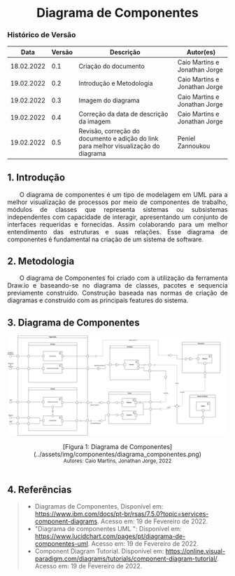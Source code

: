 # <center> Diagrama de Componentes

### Histórico de Versão<br>

| Data       | Versão | Descrição                | Autor(es)                     |
| ---------- | ------ | ------------------------ | ----------------------------- |
| 18.02.2022 | 0.1    | Criação do documento     | Caio Martins e Jonathan Jorge |
| 19.02.2022 | 0.2    | Introdução e Metodologia | Caio Martins e Jonathan Jorge |
| 19.02.2022 | 0.3    | Imagem do diagrama       | Caio Martins e Jonathan Jorge |
| 19.02.2022 | 0.4    | Correção da data de descrição da imagem       | Caio Martins e Jonathan Jorge |
| 19.02.2022 | 0.5    | Revisão, correção do documento e adição do link para melhor visualização do diagrama      | Peniel Zannoukou |

## 1. Introdução

<div align="justify">&emsp;&emsp;O diagrama de componentes é um tipo de modelagem em UML para a melhor visualização de processos por meio de componentes de trabalho, módulos de classes que representa sistemas ou subsistemas independentes com capacidade de interagir, apresentando um conjunto de interfaces requeridas e fornecidas. Assim colaborando para um melhor entendimento das estruturas e suas relações. Esse diagrama de componentes é fundamental na criação de um sistema de software.</div>

## 2. Metodologia

<div align="justify">&emsp;&emsp;O diagrama de Componentes foi criado com a utilização da ferramenta Draw.io e baseando-se no diagrama de classes, pacotes e sequencia previamente construído. Construção baseada nas normas de criação de diagramas e construído com as principais features do sistema.</div>

## 3. Diagrama de Componentes

![Diagrama de Componentes](../assets/img/componentes/diagrama_componentes.png)
<center>[Figura 1: Diagrama de Componentes](../assets/img/componentes/diagrama_componentes.png)</center>
<small><center>Autores: Caio Martins, Jonathan Jorge, 2022</center></small>
<br>

## 4. Referências

> - Diagramas de Componentes, Disponível em: <https://www.ibm.com/docs/pt-br/rsas/7.5.0?topic=services-component-diagrams>. Acesso em: 19 de Fevereiro de 2022.<br>
> - "Diagrama de componentes UML ": Disponível em: <https://www.lucidchart.com/pages/pt/diagrama-de-componentes-uml>. Acesso em: 19 de Fevereiro de 2022.
> - Component Diagram Tutorial. Disponível em: <https://online.visual-paradigm.com/diagrams/tutorials/component-diagram-tutorial/>. Acesso em: 19 de Fevereiro de 2022.
